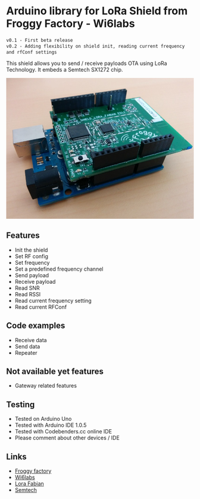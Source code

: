 Arduino library for LoRa Shield from Froggy Factory - Wi6labs
==============

	v0.1 - First beta release
	v0.2 - Adding flexibility on shield init, reading current frequency and rfConf settings

This shield allows you to send / receive payloads OTA using LoRa Technology. It embeds a Semtech SX1272 chip.

![Alt text](./res/arduino_shield.jpg)


## Features ##
- Init the shield
- Set RF config
- Set frequency
- Set a predefined frequency channel
- Send payload
- Receive payload
- Read SNR
- Read RSSI
- Read current frequency setting
- Read current RFConf

## Code examples ##
- Receive data
- Send data
- Repeater

## Not available yet features ##
- Gateway related features


## Testing ##
- Tested on Arduino Uno
- Tested with Arduino IDE 1.0.5
- Tested with Codebenders.cc online IDE
- Please comment about other devices / IDE

## Links ##
- [Froggy factory](http://www.froggyfactory.com/)
- [Wi6labs](http://www.wi6labs.com)
- [Lora Fabian](http://www.labfab.fr/portfolio/lora-fabian/)
- [Semtech](http://www.semtech.com/wireless-rf/rf-transceivers/)

